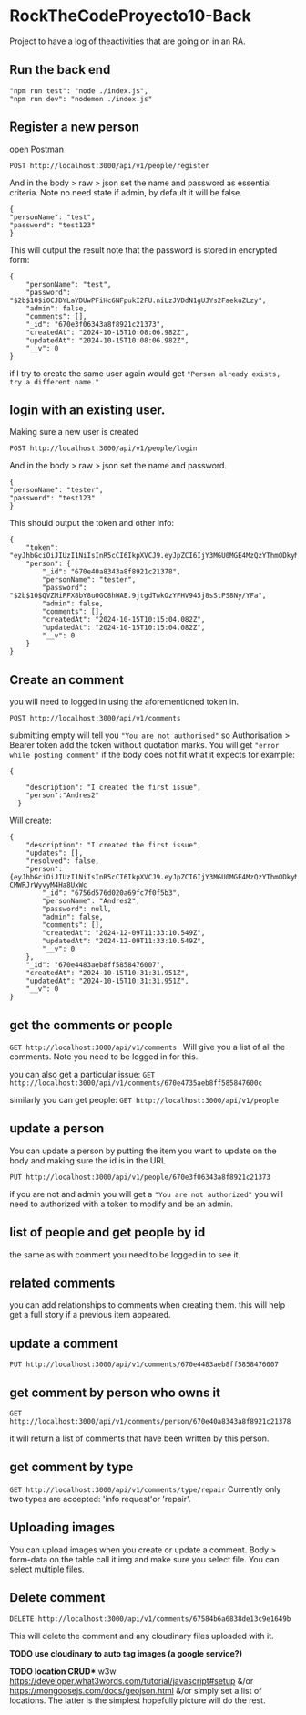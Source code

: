 # RockTheCodeProyecto10-Back

Project to have a log of theactivities that are going on in an RA.

## Run the back end

    "npm run test": "node ./index.js",
    "npm run dev": "nodemon ./index.js"

## Register a new person

open Postman

`POST http://localhost:3000/api/v1/people/register`

And in the body > raw > json set the name and password as essential criteria. Note no need state if admin, by default it will be false.

```
{
"personName": "test",
"password": "test123"
}
```

This will output the result note that the password is stored in encrypted form:

```
{
    "personName": "test",
    "password": "$2b$10$iOCJDYLaYDUwPFiHc6NFpukI2FU.niLzJVDdN1gUJYs2FaekuZLzy",
    "admin": false,
    "comments": [],
    "_id": "670e3f06343a8f8921c21373",
    "createdAt": "2024-10-15T10:08:06.982Z",
    "updatedAt": "2024-10-15T10:08:06.982Z",
    "__v": 0
}
```

if I try to create the same user again would get `"Person already exists, try a different name."`

## login with an existing user.

Making sure a new user is created

`POST http://localhost:3000/api/v1/people/login `

And in the body > raw > json set the name and password.

```
{
"personName": "tester",
"password": "test123"
}
```

This should output the token and other info:

```
{
    "token": "eyJhbGciOiJIUzI1NiIsInR5cCI6IkpXVCJ9.eyJpZCI6IjY3MGU0MGE4MzQzYThmODkyMWMyMTM3OCIsImlhdCI6MTcyODk4NzQ5MiwiZXhwIjoxNzYwNTQ1MDkyfQ.Ol_fWCsZQyoMJuC6WUvgXpDi9sxPQMWYqqVHIOSGNWk",
    "person": {
        "_id": "670e40a8343a8f8921c21378",
        "personName": "tester",
        "password": "$2b$10$QVZMiPFX8bY8u0GC8hWAE.9jtgdTwkOzYFHV945j8sStPS8Ny/YFa",
        "admin": false,
        "comments": [],
        "createdAt": "2024-10-15T10:15:04.082Z",
        "updatedAt": "2024-10-15T10:15:04.082Z",
        "__v": 0
    }
}
```

## Create an comment

you will need to logged in using the aforementioned token in.

`POST http://localhost:3000/api/v1/comments`

submitting empty will tell you `"You are not authorised"` so Authorisation > Bearer token add the token without quotation marks.
You will get `"error while posting comment"` if the body does not fit what it expects for example:

```
{

    "description": "I created the first issue",
    "person":"Andres2"
  }
```

Will create:

```
{
    "description": "I created the first issue",
    "updates": [],
    "resolved": false,
    "person": {eyJhbGciOiJIUzI1NiIsInR5cCI6IkpXVCJ9.eyJpZCI6IjY3MGU0MGE4MzQzYThmODkyMWMyMTM3OCIsImlhdCI6MTczMzc2NjY2MiwiZXhwIjoxNzY1MzI0MjYyfQ.aAXqiw85hTl_B_TLDI6n_A8-CMWRJrWyvyM4Ha8UxWc
        "_id": "6756d576d020a69fc7f0f5b3",
        "personName": "Andres2",
        "password": null,
        "admin": false,
        "comments": [],
        "createdAt": "2024-12-09T11:33:10.549Z",
        "updatedAt": "2024-12-09T11:33:10.549Z",
        "__v": 0
    },
    "_id": "670e4483aeb8ff5858476007",
    "createdAt": "2024-10-15T10:31:31.951Z",
    "updatedAt": "2024-10-15T10:31:31.951Z",
    "__v": 0
}
```

## get the comments or people

`GET http://localhost:3000/api/v1/comments `
Will give you a list of all the comments. Note you need to be logged in for this.

you can also get a particular issue:
`GET http://localhost:3000/api/v1/comments/670e4735aeb8ff585847600c`

similarly you can get people:
`GET http://localhost:3000/api/v1/people`

## update a person

You can update a person by putting the item you want to update on the body and making sure the id is in the URL

`PUT http://localhost:3000/api/v1/people/670e3f06343a8f8921c21373`

if you are not and admin you will get a `"You are not authorized"` you will need to authorized with a token to modify and be an admin.

## list of people and get people by id

the same as with comment you need to be logged in to see it.

## related comments

you can add relationships to comments when creating them. this will help get a full story if a previous item appeared.

## update a comment

`PUT http://localhost:3000/api/v1/comments/670e4483aeb8ff5858476007`

## get comment by person who owns it

`GET http://localhost:3000/api/v1/comments/person/670e40a8343a8f8921c21378`

it will return a list of comments that have been written by this person.

## get comment by type

`GET http://localhost:3000/api/v1/comments/type/repair`
Currently only two types are accepted: 'info request'or 'repair'.

## Uploading images

You can upload images when you create or update a comment. Body > form-data on the table call it img and make sure you select file. You can select multiple files.

## Delete comment

`DELETE http://localhost:3000/api/v1/comments/67584b6a6838de13c9e1649b`

This will delete the comment and any cloudinary files uploaded with it.

**TODO use cloudinary to auto tag images (a google service?)**

**TODO location CRUD\*** w3w https://developer.what3words.com/tutorial/javascript#setup &/or https://mongoosejs.com/docs/geojson.html &/or simply set a list of locations. The latter is the simplest hopefully picture will do the rest.
